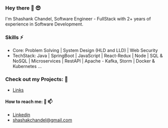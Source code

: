 ### Hey there 👋 😎

I'm Shashank Chandel, Software Engineer - FullStack with 2+ years of experience in Software Development.

### Skills ⚡ 
- Core: Problem Solving | System Design (HLD and LLD) | Web Security
- TechStack: Java | SpringBoot | JavaScript | React-Redux | Node | SQL & NoSQL | Microservices | RestAPI | Apache - Kafka, Storm | Docker & Kubernetes ...

### Check out my Projects: 🔭
- [Links](https://shashankch.github.io/shashankch/)


#### How to reach me: 💬 📫
- [Linkedin](https://www.linkedin.com/in/shashank0705/)
- shashakchandel@gmail.com




<!--
**shashankch/shashankch** is a ✨ _special_ ✨ repository because its `README.md` (this file) appears on your GitHub profile.

Here are some ideas to get you started:

- 🔭 I’m currently working on ...
- 🌱 I’m currently learning ...
- 👯 I’m looking to collaborate on ...
- 🤔 I’m looking for help with ...
- 💬 Ask me about ...
- 📫 How to reach me: ...
- 😄 Pronouns: ...
- ⚡ Fun fact: ...
-->
